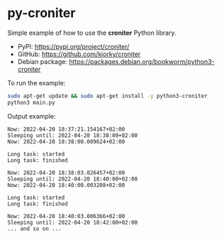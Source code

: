 # py-croniter

Simple example of how to use the **croniter** Python library.

- PyPI: https://pypi.org/project/croniter/
- GitHub: https://github.com/kiorky/croniter
- Debian package: https://packages.debian.org/bookworm/python3-croniter

To run the example:

```bash
sudo apt-get update && sudo apt-get install -y python3-croniter
python3 main.py
```

Output example:

```
Now: 2022-04-20 18:37:21.154167+02:00
Sleeping until: 2022-04-20 18:38:00+02:00
Now: 2022-04-20 18:38:00.009624+02:00

Long task: started
Long task: finished

Now: 2022-04-20 18:38:03.026457+02:00
Sleeping until: 2022-04-20 18:40:00+02:00
Now: 2022-04-20 18:40:00.003208+02:00

Long task: started
Long task: finished

Now: 2022-04-20 18:40:03.006366+02:00
Sleeping until: 2022-04-20 18:42:00+02:00
... and so on ...
```
